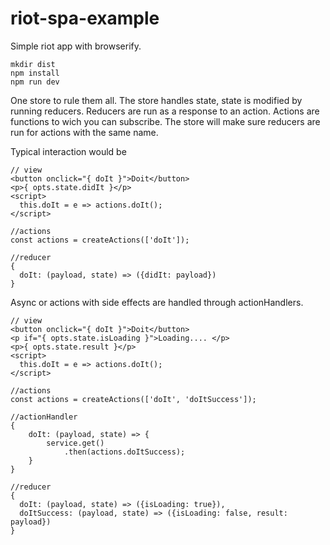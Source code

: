 # riot-spa-example

Simple riot app with browserify.

    mkdir dist
    npm install
    npm run dev

One store to rule them all. The store handles state, state is modified by running reducers. Reducers are run as a response to an action. Actions are functions to wich you can subscribe. The store will make sure reducers are run for actions with the same name.

Typical interaction would be

    // view
    <button onclick="{ doIt }">Doit</button>
    <p>{ opts.state.didIt }</p>
    <script>
      this.doIt = e => actions.doIt();
    </script>

    //actions
    const actions = createActions(['doIt']);

    //reducer
    {
      doIt: (payload, state) => ({didIt: payload})
    }

Async or actions with side effects are handled through actionHandlers.

    // view
    <button onclick="{ doIt }">Doit</button>
    <p if="{ opts.state.isLoading }">Loading.... </p>
    <p>{ opts.state.result }</p>
    <script>
      this.doIt = e => actions.doIt();
    </script>

    //actions
    const actions = createActions(['doIt', 'doItSuccess']);

    //actionHandler
    {
        doIt: (payload, state) => {
            service.get()
                .then(actions.doItSuccess);
        }
    }

    //reducer
    {
      doIt: (payload, state) => ({isLoading: true}),
      doItSuccess: (payload, state) => ({isLoading: false, result: payload})
    }